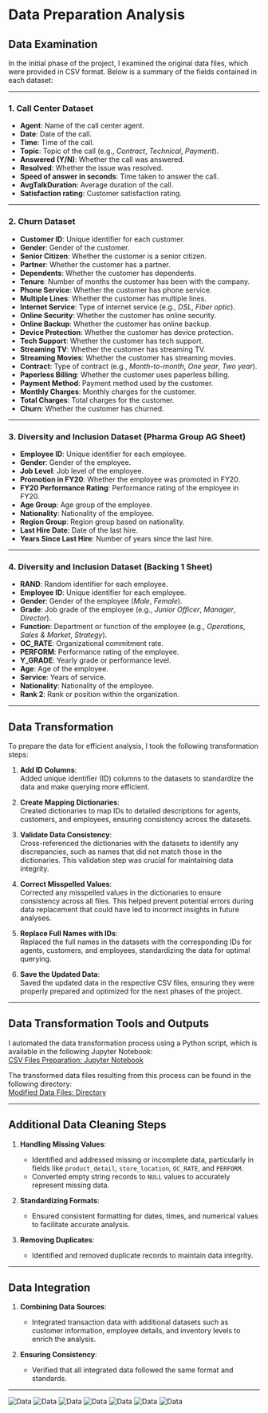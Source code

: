 # Data Preparation Analysis

## Data Examination

In the initial phase of the project, I examined the original data files, which were provided in CSV format. Below is a summary of the fields contained in each dataset:

---

### 1. Call Center Dataset

- **Agent**: Name of the call center agent.
- **Date**: Date of the call.
- **Time**: Time of the call.
- **Topic**: Topic of the call (e.g., *Contract*, *Technical*, *Payment*).
- **Answered (Y/N)**: Whether the call was answered.
- **Resolved**: Whether the issue was resolved.
- **Speed of answer in seconds**: Time taken to answer the call.
- **AvgTalkDuration**: Average duration of the call.
- **Satisfaction rating**: Customer satisfaction rating.

---

### 2. Churn Dataset

- **Customer ID**: Unique identifier for each customer.
- **Gender**: Gender of the customer.
- **Senior Citizen**: Whether the customer is a senior citizen.
- **Partner**: Whether the customer has a partner.
- **Dependents**: Whether the customer has dependents.
- **Tenure**: Number of months the customer has been with the company.
- **Phone Service**: Whether the customer has phone service.
- **Multiple Lines**: Whether the customer has multiple lines.
- **Internet Service**: Type of internet service (e.g., *DSL*, *Fiber optic*).
- **Online Security**: Whether the customer has online security.
- **Online Backup**: Whether the customer has online backup.
- **Device Protection**: Whether the customer has device protection.
- **Tech Support**: Whether the customer has tech support.
- **Streaming TV**: Whether the customer has streaming TV.
- **Streaming Movies**: Whether the customer has streaming movies.
- **Contract**: Type of contract (e.g., *Month-to-month*, *One year*, *Two year*).
- **Paperless Billing**: Whether the customer uses paperless billing.
- **Payment Method**: Payment method used by the customer.
- **Monthly Charges**: Monthly charges for the customer.
- **Total Charges**: Total charges for the customer.
- **Churn**: Whether the customer has churned.

---

### 3. Diversity and Inclusion Dataset (Pharma Group AG Sheet)

- **Employee ID**: Unique identifier for each employee.
- **Gender**: Gender of the employee.
- **Job Level**: Job level of the employee.
- **Promotion in FY20**: Whether the employee was promoted in FY20.
- **FY20 Performance Rating**: Performance rating of the employee in FY20.
- **Age Group**: Age group of the employee.
- **Nationality**: Nationality of the employee.
- **Region Group**: Region group based on nationality.
- **Last Hire Date**: Date of the last hire.
- **Years Since Last Hire**: Number of years since the last hire.

---

### 4. Diversity and Inclusion Dataset (Backing 1 Sheet)

- **RAND**: Random identifier for each employee.
- **Employee ID**: Unique identifier for each employee.
- **Gender**: Gender of the employee (*Male*, *Female*).
- **Grade**: Job grade of the employee (e.g., *Junior Officer*, *Manager*, *Director*).
- **Function**: Department or function of the employee (e.g., *Operations*, *Sales & Market*, *Strategy*).
- **OC_RATE**: Organizational commitment rate.
- **PERFORM**: Performance rating of the employee.
- **Y_GRADE**: Yearly grade or performance level.
- **Age**: Age of the employee.
- **Service**: Years of service.
- **Nationality**: Nationality of the employee.
- **Rank 2**: Rank or position within the organization.

---

## Data Transformation

To prepare the data for efficient analysis, I took the following transformation steps:

1. **Add ID Columns**:  
   Added unique identifier (ID) columns to the datasets to standardize the data and make querying more efficient.

2. **Create Mapping Dictionaries**:  
   Created dictionaries to map IDs to detailed descriptions for agents, customers, and employees, ensuring consistency across the datasets.

3. **Validate Data Consistency**:  
   Cross-referenced the dictionaries with the datasets to identify any discrepancies, such as names that did not match those in the dictionaries. This validation step was crucial for maintaining data integrity.

4. **Correct Misspelled Values**:  
   Corrected any misspelled values in the dictionaries to ensure consistency across all files. This helped prevent potential errors during data replacement that could have led to incorrect insights in future analyses.

5. **Replace Full Names with IDs**:  
   Replaced the full names in the datasets with the corresponding IDs for agents, customers, and employees, standardizing the data for optimal querying.

6. **Save the Updated Data**:  
   Saved the updated data in the respective CSV files, ensuring they were properly prepared and optimized for the next phases of the project.

---

## Data Transformation Tools and Outputs

I automated the data transformation process using a Python script, which is available in the following Jupyter Notebook:  
[CSV Files Preparation: Jupyter Notebook](path_to_notebook.ipynb)

The transformed data files resulting from this process can be found in the following directory:  
[Modified Data Files: Directory](path_to_directory)

---

## Additional Data Cleaning Steps

1. **Handling Missing Values**:  
   - Identified and addressed missing or incomplete data, particularly in fields like `product_detail`, `store_location`, `OC_RATE`, and `PERFORM`.  
   - Converted empty string records to `NULL` values to accurately represent missing data.

2. **Standardizing Formats**:  
   - Ensured consistent formatting for dates, times, and numerical values to facilitate accurate analysis.

3. **Removing Duplicates**:  
   - Identified and removed duplicate records to maintain data integrity.

---

## Data Integration

1. **Combining Data Sources**:  
   - Integrated transaction data with additional datasets such as customer information, employee details, and inventory levels to enrich the analysis.

2. **Ensuring Consistency**:  
   - Verified that all integrated data followed the same format and standards.

---

![Data](image/Call_Center_Dataset.png)
![Data](image/Churn_Dataset_2.png)
![Data](image/Churn_Dataset_21.png)
![Data](image/Diversity_Inclusion_Dataset_3.png)
![Data](image/Diversit_Inclusion_Dataset_31.png)
![Data](image/Diversity_Inclusion_Dataset_32.png)
![Data](image/Diversity_Inclusion_Dataset_33.png)
